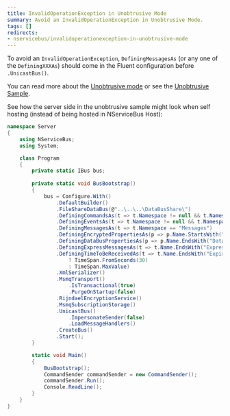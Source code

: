 ```yaml
---
title: InvalidOperationException in Unobtrusive Mode
summary: Avoid an InvalidOperationException in Unobtrusive Mode.
tags: []
redirects:
- nservicebus/invalidoperationexception-in-unobtrusive-mode
---
```


To avoid an `InvalidOperationException`, `DefiningMessagesAs` (or any one of the `DefiningXXXAs`) should come in the Fluent configuration before `.UnicastBus()`.

You can read more about the [Unobtrusive mode](/nservicebus/messaging/unobtrusive-mode.md) or see the [Unobtrusive Sample](/samples/unobtrusive/).

See how the server side in the unobtrusive sample might look when self hosting (instead of being hosted in NServiceBus Host):


```C#
namespace Server
{
    using NServiceBus;
    using System;

    class Program
    {
        private static IBus bus;
        
        private static void BusBootstrap()
        {
            bus = Configure.With()
                .DefaultBuilder()
                .FileShareDataBus(@"..\..\..\DataBusShare\")
                .DefiningCommandsAs(t => t.Namespace != null && t.Namespace.EndsWith("Commands"))
                .DefiningEventsAs(t => t.Namespace != null && t.Namespace.EndsWith("Events"))
                .DefiningMessagesAs(t => t.Namespace == "Messages")
                .DefiningEncryptedPropertiesAs(p => p.Name.StartsWith("Encrypted"))
                .DefiningDataBusPropertiesAs(p => p.Name.EndsWith("DataBus"))
                .DefiningExpressMessagesAs(t => t.Name.EndsWith("Express"))
                .DefiningTimeToBeReceivedAs(t => t.Name.EndsWith("Expires")
                    ? TimeSpan.FromSeconds(30)
                    : TimeSpan.MaxValue)
                .XmlSerializer()
                .MsmqTransport()
                    .IsTransactional(true)
                    .PurgeOnStartup(false)
                .RijndaelEncryptionService()
                .MsmqSubscriptionStorage()
                .UnicastBus()
                    .ImpersonateSender(false)
                    .LoadMessageHandlers()
                .CreateBus()
                .Start();
        }

        static void Main()
        {
            BusBootstrap();
            CommandSender commandSender = new CommandSender();
            commandSender.Run();
            Console.ReadLine();
        }
    }
}
```




